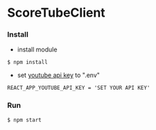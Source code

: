 # ScoreTubeClient

### Install
* install module
```
$ npm install
```
* set <a href=http://piyohiko.webcrow.jp/kids_tube/help/index.html>youtube api key</a> to ".env"
``` 
REACT_APP_YOUTUBE_API_KEY = 'SET YOUR API KEY'
```
### Run
``` 
$ npm start 
```
